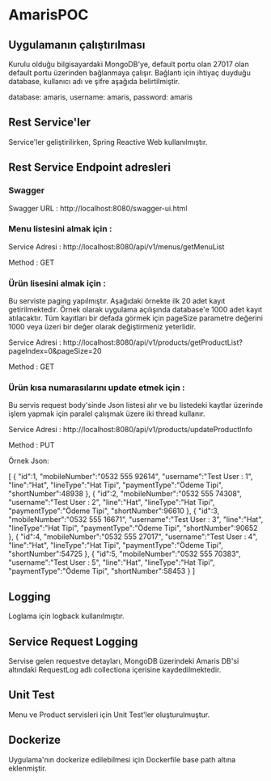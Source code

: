 # AmarisPOC

## Uygulamanın çalıştırılması

Kurulu olduğu bilgisayardaki MongoDB'ye, default portu olan 27017 olan default portu üzerinden bağlanmaya çalışır. Bağlantı için ihtiyaç duyduğu database, kullanıcı adı ve şifre aşağıda  belirtilmiştir.

database: amaris,
username: amaris,
password: amaris

## Rest Service'ler

Service'ler geliştirilirken, Spring Reactive Web kullanılmıştır.

## Rest Service Endpoint adresleri

### Swagger

Swagger URL       : http://localhost:8080/swagger-ui.html

### Menu listesini almak için : 

Service Adresi  : http://localhost:8080/api/v1/menus/getMenuList 

Method          : GET

### Ürün lisesini almak için : 

Bu serviste paging yapılmıştır. Aşağıdaki örnekte ilk 20 adet kayıt getirilmektedir. Örnek olarak uygulama açılışında database'e 1000 adet kayıt atılacaktır. Tüm kayıtları bir defada görmek için pageSize parametre değerini 1000 veya üzeri bir değer olarak değiştirmeniz yeterlidir.

Service Adresi  : http://localhost:8080/api/v1/products/getProductList?pageIndex=0&pageSize=20

Method          : GET


### Ürün kısa numarasılarını update etmek için : 

Bu servis request body'sinde Json listesi alır ve bu listedeki kaytlar üzerinde işlem yapmak için paralel çalışmak üzere iki thread kullanır.

Service Adresi  : http://localhost:8080/api/v1/products/updateProductInfo

Method          : PUT

Örnek Json:

[
   {
      "id":1,
      "mobileNumber":"0532 555 92614",
      "username":"Test User : 1",
      "line":"Hat",
      "lineType":"Hat Tipi",
      "paymentType":"Ödeme Tipi",
      "shortNumber":48938
   },
   {
      "id":2,
      "mobileNumber":"0532 555 74308",
      "username":"Test User : 2",
      "line":"Hat",
      "lineType":"Hat Tipi",
      "paymentType":"Ödeme Tipi",
      "shortNumber":96610
   },
   {
      "id":3,
      "mobileNumber":"0532 555 16671",
      "username":"Test User : 3",
      "line":"Hat",
      "lineType":"Hat Tipi",
      "paymentType":"Ödeme Tipi",
      "shortNumber":90652
   },
   {
      "id":4,
      "mobileNumber":"0532 555 27017",
      "username":"Test User : 4",
      "line":"Hat",
      "lineType":"Hat Tipi",
      "paymentType":"Ödeme Tipi",
      "shortNumber":54725
   },
   {
      "id":5,
      "mobileNumber":"0532 555 70383",
      "username":"Test User : 5",
      "line":"Hat",
      "lineType":"Hat Tipi",
      "paymentType":"Ödeme Tipi",
      "shortNumber":58453
   }
]


## Logging

Loglama için logback kullanılmıştır.

## Service Request Logging

Servise gelen requestve detayları, MongoDB üzerindeki Amaris DB'si altındaki RequestLog adlı collectiona içerisine kaydedilmektedir. 

## Unit Test

Menu ve Product servisleri için Unit Test'ler oluşturulmuştur.

## Dockerize

Uygulama'nın dockerize edilebilmesi için Dockerfile base path altına eklenmiştir.
